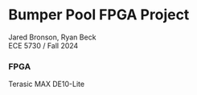 # Bumper Pool FPGA Project
Jared Bronson, Ryan Beck\
ECE 5730 / Fall 2024

### FPGA
Terasic MAX DE10-Lite

